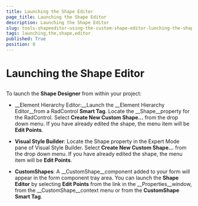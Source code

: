 ```yaml
---
title: Launching the Shape Editor
page_title: Launching the Shape Editor
description: Launching the Shape Editor
slug: tools-shapeeditor-using-the-custom-shape-editor-lunching-the-shape-editor
tags: launching,the,shape,editor
published: True
position: 0
---
```


# Launching the Shape Editor



## 

To launch the __Shape Designer__ from within your project:

* __Element Hierarchy Editor:__Launch the __Element Hierarchy Editor__from a RadControl __Smart Tag__. Locate the __Shape__property for the RadControl. Select __Create New Custom Shape...__ from the drop down menu. If you have already edited the shape, the menu item will be __Edit Points__.

* __Visual Style Builder__: Locate the Shape property in the Expert Mode pane of Visual Style Builder. Select __Create New Custom Shape...__ from the drop down menu. If you have already edited the shape, the menu item will be __Edit Points__.

* __CustomShapes__: A __CustomShape__component added to your form will appear in the form component tray area. You can launch the __Shape Editor__ by selecting __Edit Points__ from the link in the __Properties__window, from the __CustomShape__context menu or from the __CustomShape Smart Tag__. 
